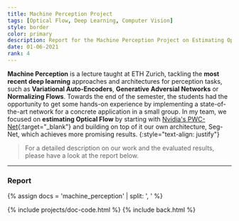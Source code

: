 ```yaml
---
title: Machine Perception Project
tags: [Optical Flow, Deep Learning, Computer Vision]
style: border
color: primary
description: Report for the Machine Perception Project on Estimating Optical Flow
date: 01-06-2021
rank: 4
---
```


**Machine Perception** is a lecture taught at ETH Zurich, tackling the **most recent deep learning** approaches and architectures for perception tasks, such as **Variational Auto-Encoders**, **Generative Adversial Networks** or **Normalizing Flows**. Towards the end of the semester, the students had the opportunity to get some hands-on experience by implementing a state-of-the-art network for a concrete application in a small group. In my team, we focused on **estimating Optical Flow** by starting with [Nvidia's PWC-Net](https://openaccess.thecvf.com/content_cvpr_2018/html/Sun_PWC-Net_CNNs_for_CVPR_2018_paper.html){:target="_blank"} and building on top of it our own architecture, Seg-Net, which achieves more promising results.
{:style="text-align: justify"}

> For a detailed description on our work and the evaluated results, please have a look at the report below.

<hr>

### Report

{% assign docs = 'machine_perception' | split: ', ' %}

{% include projects/doc-code.html %}
{% include back.html %}
